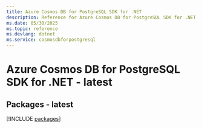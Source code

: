 ```yaml
---
title: Azure Cosmos DB for PostgreSQL SDK for .NET
description: Reference for Azure Cosmos DB for PostgreSQL SDK for .NET
ms.date: 05/30/2025
ms.topic: reference
ms.devlang: dotnet
ms.service: cosmosdbforpostgresql
---
```

# Azure Cosmos DB for PostgreSQL SDK for .NET - latest
## Packages - latest
[!INCLUDE [packages](cosmos-db-for-postgresql-index.md)]